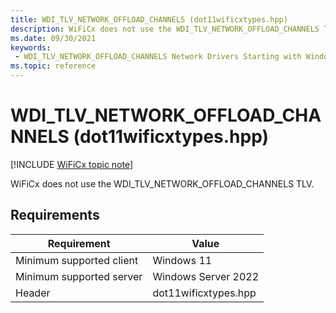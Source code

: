 ```yaml
---
title: WDI_TLV_NETWORK_OFFLOAD_CHANNELS (dot11wificxtypes.hpp)
description: WiFiCx does not use the WDI_TLV_NETWORK_OFFLOAD_CHANNELS TLV.
ms.date: 09/30/2021
keywords:
 - WDI_TLV_NETWORK_OFFLOAD_CHANNELS Network Drivers Starting with Windows Vista
ms.topic: reference
---
```


# WDI\_TLV\_NETWORK\_OFFLOAD\_CHANNELS (dot11wificxtypes.hpp)

[!INCLUDE [WiFiCx topic note](../includes/wificx-version-warning.md)]


WiFiCx does not use the WDI_TLV_NETWORK_OFFLOAD_CHANNELS TLV.

## Requirements

|Requirement|Value|
|--- |--- |
|Minimum supported client|Windows 11|
|Minimum supported server|Windows Server 2022|
|Header|dot11wificxtypes.hpp|


 

 




